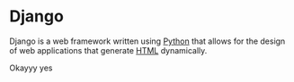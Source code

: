 # Django















Django is a web framework written using [Python](/wiki/Python) that allows for the design of web applications that generate [HTML](/wiki/HTML) dynamically.







Okayyy yes